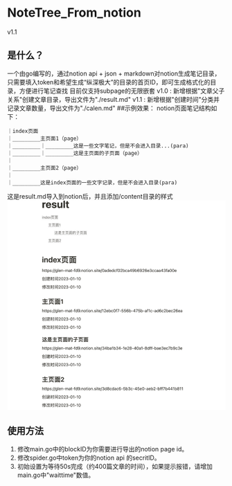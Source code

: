 # NoteTree_From_notion
v1.1
## 是什么？
一个由go编写的，通过notion api + json + markdown对notion生成笔记目录，只需要填入token和希望生成“纵深极大”的目录的首页ID，即可生成格式化的目录，方便进行笔记查找
目前仅支持subpage的无限嵌套
v1.0 : 新增根据"文章父子关系"创建文章目录，导出文件为"./result.md"
v1.1 : 新增根据"创建时间"分类并记录文章数量，导出文件为"./calen.md"
##示例效果：
notion页面笔记结构如下：

```
｜index页面
｜_________主页面1（page）
｜_________｜_________这是一些文字笔记，但是不会进入目录...(para)
｜_________｜_________这是主页面的子页面（page）
｜
｜_________主页面2（page）
｜
｜_________这是index页面的一些文字记录，但是不会进入目录(para)
```

这是result.md导入到notion后，并且添加/content目录的样式
![img.jpg](img.jpg)
## 使用方法
1. 修改main.go中的blockID为你需要进行导出的notion page id。
2. 修改spider.go中token为你的notion api 的secritID。
3. 初始设置为等待50s完成（约400篇文章的时间），如果提示报错，请增加main.go中"waittime"数值。